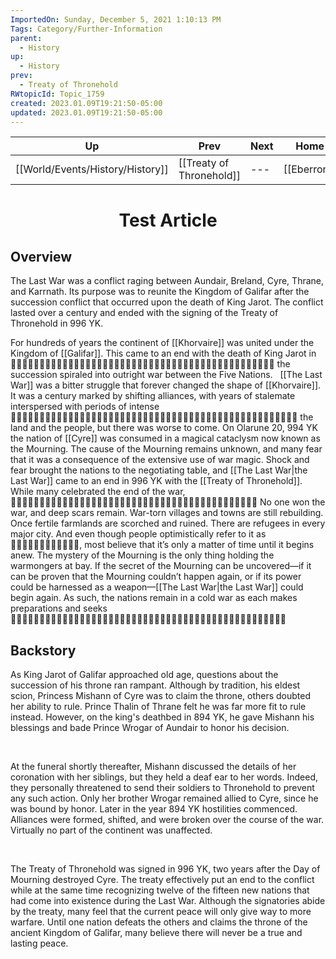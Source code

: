 ```yaml
---
ImportedOn: Sunday, December 5, 2021 1:10:13 PM
Tags: Category/Further-Information
parent:
  - History
up:
  - History
prev:
  - Treaty of Thronehold
RWtopicId: Topic_1759
created: 2023.01.09T19:21:50-05:00
updated: 2023.01.09T19:21:50-05:00
---
```


| Up | Prev | Next | Home |
|----|------|------|------|
| [[World/Events/History/History]] | [[Treaty of Thronehold]] | --- | [[Eberron]] |

# <center>Test Article</center>

## Overview

The Last War was a conflict raging between Aundair, Breland, Cyre, Thrane, and Karrnath. Its purpose was to reunite the Kingdom of Galifar after the succession conflict that occurred upon the death of King Jarot. The conflict lasted over a century and ended with the signing of the Treaty of Thronehold in 996 YK.

For hundreds of years the continent of [[Khorvaire]] was united under the Kingdom of [[Galifar]]. This came to an end with the death of King Jarot in 􀀠􀀡􀀜􀀃􀁁􀀳􀀔􀀃􀁒􀁝􀁛􀁜􀀃􀁗􀁞􀁍􀁚􀀃􀁉􀀃􀁋􀁍􀁖􀁜􀁝􀁚􀁡􀀃􀁉􀁏􀁗􀀖􀀃􀀫􀁗􀁖􀃆􀁑􀁋􀁜􀀃􀁗􀁞􀁍􀁚􀀃 the succession spiraled into outright war between the Five Nations.   [[The Last War]] was a bitter struggle that forever changed the shape of [[Khorvaire]]. It was a century marked by shifting alliances, with years of stalemate interspersed with periods of intense 􀁋􀁗􀁖􀃆􀁑􀁋􀁜􀀖􀀃􀀼􀁐􀁑􀁛􀀃􀁏􀁚􀁝􀁍􀁔􀁑􀁖􀁏􀀃􀁋􀁗􀁖􀃆􀁑􀁋􀁜􀀃􀁔􀁍􀁎􀁜􀀃􀁌􀁍􀁍􀁘􀀃􀁛􀁋􀁉􀁚􀁛􀀃􀁗􀁖􀀃 the land and the people, but there was worse to come. On Olarune 20, 994 YK the nation of [[Cyre]] was consumed in a magical cataclysm now known as the Mourning. The cause of the Mourning remains unknown, and many fear that it was a consequence of the extensive use of war magic. Shock and fear brought the nations to the negotiating table, and [[The Last War|the Last War]] came to an end in 996 YK with the [[Treaty of Thronehold]].   While many celebrated the end of the war, 􀁗􀁜􀁐􀁍􀁚􀁛􀀃􀁚􀁍􀁕􀁉􀁑􀁖􀀃􀁝􀁖􀁛􀁉􀁜􀁑􀁛􀃅􀁍􀁌􀀃􀁟􀁑􀁜􀁐􀀃􀁑􀁜􀁛􀀃􀁗􀁝􀁜􀁋􀁗􀁕􀁍􀀖􀀃 No one won the war, and deep scars remain. War-torn villages and towns are still rebuilding. Once fertile farmlands are scorched and ruined. There are refugees in every major city. And even though people optimistically refer to it as 􀁜􀁐􀁍􀀃􀀴􀁉􀁛􀁜􀀃􀀿􀁉􀁚, most believe that it’s only a matter of time until it begins anew. The mystery of the Mourning is the only thing holding the warmongers at bay. If the secret of the Mourning can be uncovered—if it can be proven that the Mourning couldn’t happen again, or if its power could be harnessed as a weapon—[[The Last War|the Last War]] could begin again. As such, the nations remain in a cold war as each makes preparations and seeks 􀁉􀁌􀁞􀁉􀁖􀁜􀁉􀁏􀁍􀁛􀀃􀁑􀁖􀀃􀁜􀁐􀁍􀀃􀁋􀁗􀁖􀃆􀁑􀁋􀁜􀀃􀁜􀁐􀁉􀁜􀀃􀁋􀁗􀁝􀁔􀁌􀀃􀁔􀁑􀁍􀀃􀁉􀁐􀁍􀁉􀁌􀀖􀀃​

## Backstory

As King Jarot of Galifar approached old age, questions about the succession of his throne ran rampant. Although by tradition, his eldest scion, Princess Mishann of Cyre was to claim the throne, others doubted her ability to rule. Prince Thalin of Thrane felt he was far more fit to rule instead. However, on the king's deathbed in 894 YK, he gave Mishann his blessings and bade Prince Wrogar of Aundair to honor his decision. 

 

At the funeral shortly thereafter, Mishann discussed the details of her coronation with her siblings, but they held a deaf ear to her words. Indeed, they personally threatened to send their soldiers to Thronehold to prevent any such action. Only her brother Wrogar remained allied to Cyre, since he was bound by honor. Later in the year 894 YK hostilities commenced. Alliances were formed, shifted, and were broken over the course of the war. Virtually no part of the continent was unaffected. 

 

The Treaty of Thronehold was signed in 996 YK, two years after the Day of Mourning destroyed Cyre. The treaty effectively put an end to the conflict while at the same time recognizing twelve of the fifteen new nations that had come into existence during the Last War. Although the signatories abide by the treaty, many feel that the current peace will only give way to more warfare. Until one nation defeats the others and claims the throne of the ancient Kingdom of Galifar, many believe there will never be a true and lasting peace.

